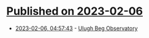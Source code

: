 # [Published on 2023-02-06](index.md)

* [2023-02-06, 04:57:43](https://news.ycombinator.com/item?id=34673523) - [Ulugh Beg Observatory](https://en.wikipedia.org/wiki/Ulugh_Beg_Observatory)
